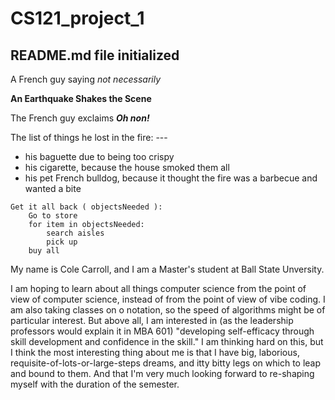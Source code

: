 # CS121_project_1

## README.md file initialized

A French guy saying *not necessarily*

**An Earthquake Shakes the Scene**

The French guy exclaims ***Oh non!***

The list of things he lost in the fire: ---  

- his baguette due to being too crispy
- his cigarette, because the house smoked them all
- his pet French bulldog, because it thought the fire was a barbecue and wanted a bite

``` 
Get it all back ( objectsNeeded ):
    Go to store
    for item in objectsNeeded:
        search aisles 
        pick up
    buy all
```

My name is Cole Carroll, and I am a Master's student at Ball State Unversity.

I am hoping to learn about all things computer science from the point of view of computer science, instead of from the point of view of vibe coding. I am also taking classes on o notation, so the speed of algorithms might be of particular interest. But above all, I am interested in (as the leadership professors would explain it in MBA 601) "developing self-efficacy through skill development and confidence in the skill."
I am thinking hard on this, but I think the most interesting thing about me is that I have big, laborious, requisite-of-lots-or-large-steps dreams, and itty bitty legs on which to leap and bound to them. And that I'm very much looking forward to re-shaping myself with the duration of the semester.
